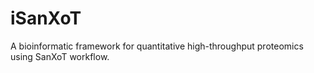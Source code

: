 # iSanXoT
A bioinformatic framework for quantitative high-throughput proteomics using SanXoT workflow.
